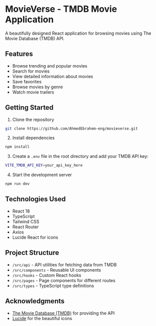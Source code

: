 # MovieVerse - TMDB Movie Application

A beautifully designed React application for browsing movies using The Movie Database (TMDB) API.

## Features

- Browse trending and popular movies
- Search for movies
- View detailed information about movies
- Save favorites
- Browse movies by genre
- Watch movie trailers

## Getting Started

1. Clone the repository
```bash
git clone https://github.com/AhmedEbrahem-eng/movieverse.git
```

2. Install dependencies
```bash
npm install
```

3. Create a `.env` file in the root directory and add your TMDB API key:
```bash
VITE_TMDB_API_KEY=your_api_key_here
```

4. Start the development server
```bash
npm run dev
```

## Technologies Used

- React 18
- TypeScript
- Tailwind CSS
- React Router
- Axios
- Lucide React for icons

## Project Structure

- `/src/api` - API utilities for fetching data from TMDB
- `/src/components` - Reusable UI components
- `/src/hooks` - Custom React hooks
- `/src/pages` - Page components for different routes
- `/src/types` - TypeScript type definitions

## Acknowledgments

- [The Movie Database (TMDB)](https://www.themoviedb.org/) for providing the API
- [Lucide](https://lucide.dev/) for the beautiful icons